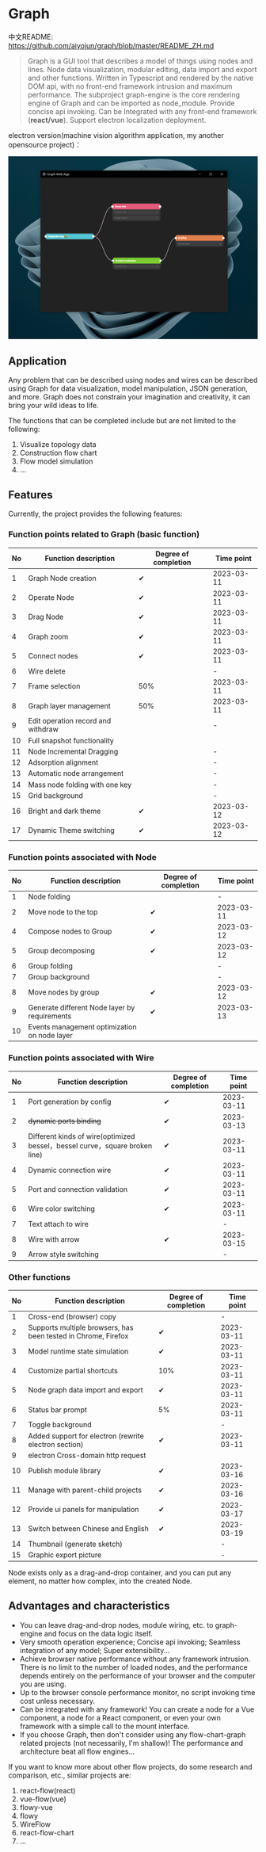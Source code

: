 # Graph

中文README: https://github.com/aiyojun/graph/blob/master/README_ZH.md

> Graph is a GUI tool that describes a model of things using nodes and lines.
> Node data visualization, modular editing, data import and export and other functions.
> Written in Typescript and rendered by the native DOM api, with no front-end framework intrusion and maximum performance.
> The subproject graph-engine is the core rendering engine of Graph and can be imported as node_module.
> Provide concise api invoking.
> Can be Integrated with any front-end framework (**react/vue**).
> Support electron localization deployment.

electron version(machine vision algorithm application, my another opensource project)：

![image](https://github.com/aiyojun/graph/blob/master/performance/electron-app.png)

## Application

Any problem that can be described using nodes and wires can be described using Graph for data visualization, model manipulation, JSON generation, and more.
Graph does not constrain your imagination and creativity, it can bring your wild ideas to life.

The functions that can be completed include but are not limited to the following:

1. Visualize topology data
2. Construction flow chart
3. Flow model simulation
4. ...

## Features

Currently, the project provides the following features:

### Function points related to Graph (basic function)
| No  | Function description               | Degree of completion | Time point |
|-----|------------------------------------|----------------------|------------|
| 1   | Graph Node creation                | ✔                    | 2023-03-11 |
| 2   | Operate Node                       | ✔                    | 2023-03-11 |
| 3   | Drag Node                          | ✔                    | 2023-03-11 |
| 4   | Graph zoom                         | ✔                    | 2023-03-11 |
| 5   | Connect nodes                      | ✔                    | 2023-03-11 |
| 6   | Wire delete                        |                      | -          |
| 7   | Frame selection                    | 50%                  | 2023-03-11 |
| 8   | Graph layer management             | 50%                  | 2023-03-11 |
| 9   | Edit operation record and withdraw |                      | -          |
| 10  | Full snapshot functionality        |                      |            |
| 11  | Node Incremental Dragging          |                      | -          |
| 12  | Adsorption alignment               |                      | -          |
| 13  | Automatic node arrangement         |                      | -          |
| 14  | Mass node folding with one key     |                      | -          |
| 15  | Grid background                    |                      | -          |
| 16  | Bright and dark theme              | ✔                    | 2023-03-12 |
| 17  | Dynamic Theme switching            | ✔                    | 2023-03-12 |

### Function points associated with Node
| No  | Function description                          | Degree of completion | Time point |
|-----|-----------------------------------------------|----------------------|------------|
| 1   | Node folding                                  |                      | -          |
| 2   | Move node to the top                          | ✔                    | 2023-03-11 |
| 4   | Compose nodes to Group                        | ✔                    | 2023-03-12 |
| 5   | Group decomposing                             | ✔                    | 2023-03-12 |
| 6   | Group folding                                 |                      | -          |
| 7   | Group background                              |                      | -          |
| 8   | Move nodes by group                           | ✔                    | 2023-03-12 |
| 9   | Generate different Node layer by requirements | ✔                    | 2023-03-13 |
| 10  | Events management optimization on node layer  |                      |            |

### Function points associated with Wire
| No  | Function description                                                      | Degree of completion | Time point |
|-----|---------------------------------------------------------------------------|----------------------|------------|
| 1   | Port generation by config                                                 | ✔                    | 2023-03-11 |
| 2   | ~~dynamic ports binding~~                                                 | ✔                    | 2023-03-13 |
| 3   | Different kinds of wire(optimized bessel，bessel curve，square broken line) | ✔                    | 2023-03-11 |
| 4   | Dynamic connection wire                                                   | ✔                    | 2023-03-11 |
| 5   | Port and connection validation                                            | ✔                    | 2023-03-11 |
| 6   | Wire color switching                                                      | ✔                    | 2023-03-11 |
| 7   | Text attach to wire                                                       |                      | -          |
| 8   | Wire with arrow                                                           | ✔                    | 2023-03-15 |
| 9   | Arrow style switching                                                     |                      | -          |

### Other functions
| No  | Function description                                           | Degree of completion | Time point |
|-----|----------------------------------------------------------------|----------------------|------------|
| 1   | Cross-end (browser) copy                                       |                      | -          |
| 2   | Supports multiple browsers, has been tested in Chrome, Firefox | ✔                    | 2023-03-11 |
| 3   | Model runtime state simulation                                 | ✔                    | 2023-03-11 |
| 4   | Customize partial shortcuts                                    | 10%                  | 2023-03-11 |
| 5   | Node graph data import and export                              | ✔                    | 2023-03-11 |
| 6   | Status bar prompt                                              | 5%                   | 2023-03-11 |
| 7   | Toggle background                                              |                      | -          |
| 8   | Added support for electron (rewrite electron section)          | ✔                    | 2023-03-11 |
| 9   | electron Cross-domain http request                             |                      |            |
| 10  | Publish module library                                         | ✔                    | 2023-03-16 |
| 11  | Manage with parent-child projects                              | ✔                    | 2023-03-16 |
| 12  | Provide ui panels for manipulation                             | ✔                    | 2023-03-17 |
| 13  | Switch between Chinese and English                             | ✔                    | 2023-03-19 |
| 14  | Thumbnail (generate sketch)                                    |                      | -          |
| 15  | Graphic export picture                                         |                      | -          |

Node exists only as a drag-and-drop container, and you can put any element, no matter how complex, into the created Node.

## Advantages and characteristics

- You can leave drag-and-drop nodes, module wiring, etc. to graph-engine and focus on the data logic itself.
- Very smooth operation experience; Concise api invoking; Seamless integration of any model; Super extensibility...
- Achieve browser native performance without any framework intrusion. There is no limit to the number of loaded nodes, and the performance depends entirely on the performance of your browser and the computer you are using.
- Up to the browser console performance monitor, no script invoking time cost unless necessary.
- Can be integrated with any framework! You can create a node for a Vue component, a node for a React component, or even your own framework with a simple call to the mount interface.
- If you choose Graph, then don't consider using any flow-chart-graph related projects (not necessarily, I'm shallow)! The performance and architecture beat all flow engines...

If you want to know more about other flow projects, do some research and comparison, etc., similar projects are:

1. react-flow(react)
2. vue-flow(vue)
3. flowy-vue
4. flowy
5. WireFlow
6. react-flow-chart
7. ...

